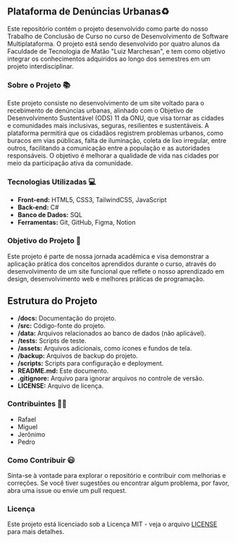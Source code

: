 ## Plataforma de Denúncias Urbanas♻

Este repositório contém o projeto desenvolvido como parte do nosso Trabalho de Conclusão de Curso no curso de Desenvolvimento de Software Multiplataforma. O projeto está sendo desenvolvido por quatro alunos da Faculdade de Tecnologia de Matão "Luiz Marchesan", e tem como objetivo integrar os conhecimentos adquiridos ao longo dos semestres em um projeto interdisciplinar.

### Sobre o Projeto 📚

Este projeto consiste no desenvolvimento de um site voltado para o recebimento de denúncias urbanas, alinhado com o Objetivo de Desenvolvimento Sustentável (ODS) 11 da ONU, que visa tornar as cidades e comunidades mais inclusivas, seguras, resilientes e sustentáveis. A plataforma permitirá que os cidadãos registrem problemas urbanos, como buracos em vias públicas, falta de iluminação, coleta de lixo irregular, entre outros, facilitando a comunicação entre a população e as autoridades responsáveis. O objetivo é melhorar a qualidade de vida nas cidades por meio da participação ativa da comunidade.

### Tecnologias Utilizadas 💻

- **Front-end:** HTML5, CSS3, TailwindCSS, JavaScript
- **Back-end:** C#
- **Banco de Dados:** SQL
- **Ferramentas:** Git, GitHub, Figma, Notion

### Objetivo do Projeto 🎯

Este projeto é parte de nossa jornada acadêmica e visa demonstrar a aplicação prática dos conceitos aprendidos durante o curso, através do desenvolvimento de um site funcional que reflete o nosso aprendizado em design, desenvolvimento web e melhores práticas de programação.

## Estrutura do Projeto

- **/docs:** Documentação do projeto.
- **/src:** Código-fonte do projeto.
- **/data:** Arquivos relacionados ao banco de dados (não aplicável).
- **/tests:** Scripts de teste.
- **/assets:** Arquivos adicionais, como ícones e fundos de tela.
- **/backup:** Arquivos de backup do projeto.
- **/scripts:** Scripts para configuração e deployment.
- **README.md:** Este documento.
- **.gitignore:** Arquivo para ignorar arquivos no controle de versão.
- **LICENSE:** Arquivo de licença.

### Contribuintes 👨‍🎓

- Rafael
- Miguel
- Jerônimo
- Pedro

### Como Contribuir 😃

Sinta-se à vontade para explorar o repositório e contribuir com melhorias e correções. Se você tiver sugestões ou encontrar algum problema, por favor, abra uma issue ou envie um pull request.

### Licença

Este projeto está licenciado sob a Licença MIT - veja o arquivo [LICENSE](LICENSE) para mais detalhes.

 
